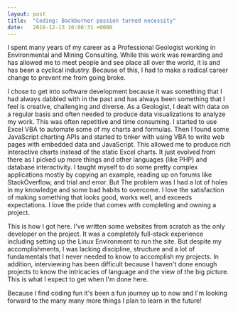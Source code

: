 ```yaml
---
layout: post
title:  "Coding: Backburner passion turned necessity"
date:   2016-12-13 16:06:31 +0000
---
```



I spent many years of my career as a Professional Geologist working in Environmental and Mining Consulting. While this work was rewarding and has allowed me to meet people and see place all over the world, it is and has been a cyclical industry. Because of this, I had to make a radical career change to prevent me from going broke.

I chose to get into software development because it was something that I had always dabbled with in the past and has always been something that I feel is creative, challenging and diverse. As a Geologist, I dealt with data on a regular basis and often needed to produce data visualizations to analyze my work. This was often repetitive and time consuming. I started to use Excel VBA to automate some of my charts and formulas. Then I found some JavaScript charting APIs and started to tinker with using VBA to write web pages with embedded data and JavaScript. This allowed me to produce rich interactive charts instead of the static Excel charts. It just evolved from there as I picked up more things and other languages (like PHP) and database interactivity. I taught myself to do some pretty complex applications mostly by copying an example, reading up on forums like StackOverflow, and trial and error. But The problem was I had a lot of holes in my knowledge and some bad habits to overcome.  I love the satisfaction of making something that looks good, works well, and exceeds expectations. I love the pride that comes with completing and owning a project. 

This is how I got here. I've written some websites from scratch as the only developer on the project. It was a completely full-stack experience including setting up the Linux Environment to run the site. But despite my accomplishments, I was lacking discipline, structure and a lot of fundamentals that I never needed to know to accomplish my projects. In addition, interviewing has been difficult because I haven't done enough projects to know the intricacies of language and the view of the big picture. This is what I expect to get when I'm done here. 

Because I find coding fun it's been a fun journey up to now and I'm looking forward to the many many more things I plan to learn in the future!

